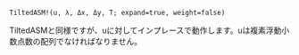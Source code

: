 ```
TiltedASM!(u, λ, Δx, Δy, T; expand=true, weight=false)
```

TiltedASMと同様ですが、uに対してインプレースで動作します。uは複素浮動小数点数の配列でなければなりません。
